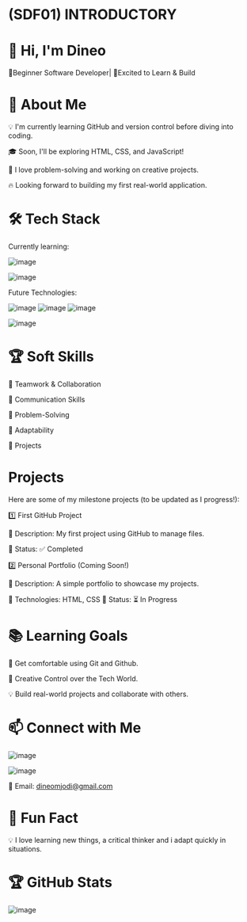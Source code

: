# (SDF01) INTRODUCTORY
# 👋 Hi, I'm Dineo 


🌱Beginner Software Developer| 🚀Excited to Learn & Build 

# 🎯 About Me
💡 I'm currently learning GitHub and version control before diving into coding.

🎓 Soon, I'll be exploring HTML, CSS, and JavaScript!

🤖 I love problem-solving and working on creative projects.

🔥 Looking forward to building my first real-world application.

# 🛠️ Tech Stack




Currently learning:

![image](https://github.com/user-attachments/assets/b933ca9a-e6d0-4a36-9cfd-c993084f1d7e)




![image](https://github.com/user-attachments/assets/923412b7-47df-42df-91d1-2b9f2c9d551e)




Future Technologies:




![image](https://github.com/user-attachments/assets/175fa465-a837-45be-9f4c-29c9da01f166)
![image](https://github.com/user-attachments/assets/4ff49309-649e-4fa6-8052-12544dd81e43)
![image](https://github.com/user-attachments/assets/ee52dbc4-243c-40e9-ba33-ad13d37876dc)






![image](https://github.com/user-attachments/assets/486321c8-f942-401d-b634-a56128bbf7f4)

# 🏆 Soft Skills
🤝 Teamwork & Collaboration

📢 Communication Skills

🎯 Problem-Solving

🚀 Adaptability

📌 Projects

# Projects
Here are some of my milestone projects (to be updated as I progress!):

 1️⃣ First GitHub Project
 
🔹 Description: My first project using GitHub to manage files.

🔹 Status: ✅ Completed

 2️⃣ Personal Portfolio (Coming Soon!)

🔹 Description: A simple portfolio to showcase my projects.

🔹 Technologies: HTML, CSS 🔹 Status: ⏳ In Progress

# 📚 Learning Goals
🚀 Get comfortable using Git and Github.

🎨 Creative Control over the Tech World.

💡 Build real-world projects and collaborate with others.


# 📫 Connect with Me

![image](https://github.com/user-attachments/assets/4f82f380-4325-45b1-b1b1-f74e1ff7123f)


![image](https://github.com/user-attachments/assets/7e9bb968-122f-40b6-a26f-0e20190e2f2f)

📧 Email: dineomjodi@gmail.com

# 🚀 Fun Fact
💡 I love learning new things, a critical thinker and i adapt quickly in situations. 

# 🏆 GitHub Stats


![image](https://github.com/user-attachments/assets/8e511f45-4275-4c6b-b88a-600bd00e8558)

